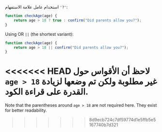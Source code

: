 استخدام عامل علامة الاستفهام `'?'`:

```js
function checkAge(age) {
    return age > 18 ? true : confirm("Did parents allow you?");
}
```

Using OR `||` (the shortest variant):

```js
function checkAge(age) {
    return age > 18 || confirm("Did parents allow you?");
}
```

<<<<<<< HEAD
لاحظ أن الأقواس حول `age > 18` غير مطلوبة ولكن تم وضعها لزيادة القدرة على قراءة الكود.
=======
Note that the parentheses around `age > 18` are not required here. They exist for better readability.
>>>>>>> 8d9ecb724c7df59774d1e5ffb5e5167740b7d321
